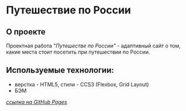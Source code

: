 # Путешествие по России

**О проекте**
---
Проектная работа *"Путешестве по России"* - адаптивный сайт о том, какие места стоит посетить при путешествии по России. 

**Используемые технологии:**
---
- верстка - HTML5, стили - CCS3 (Flexbox, Grid Layout) 
- БЭМ

*[ссылка на GitHub Pages](https://esendoss.github.io/russian-travel/)*
